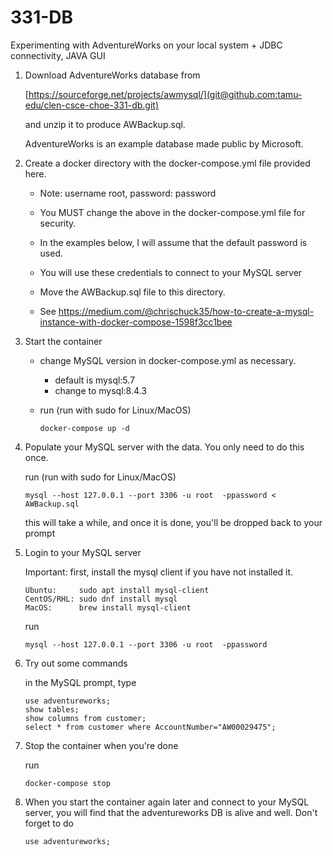 
# 331-DB 

Experimenting with AdventureWorks on your local system  + JDBC connectivity, JAVA GUI 

1. Download AdventureWorks database from

   [https://sourceforge.net/projects/awmysql/](git@github.com:tamu-edu/clen-csce-choe-331-db.git)

   and unzip it to produce AWBackup.sql. 

   AdventureWorks is an example database made public by Microsoft.

2. Create a docker directory with the docker-compose.yml file provided here.

   * Note: username root, password: password 
   * You MUST change the above in the docker-compose.yml file for security.
   * In the examples below, I will assume that the default password is used.
   * You will use these credentials to connect to your MySQL server
   * Move the AWBackup.sql file to this directory.

   *  See https://medium.com/@chrischuck35/how-to-create-a-mysql-instance-with-docker-compose-1598f3cc1bee 

3. Start the container

   * change MySQL version in docker-compose.yml as necessary.
     - default is mysql:5.7
     - change to mysql:8.4.3
   
   * run (run with sudo for Linux/MacOS)

     ```
     docker-compose up -d
     ```

4. Populate your MySQL server with the data. You only need to do this once.

   run (run with sudo for Linux/MacOS)

   ```
   mysql --host 127.0.0.1 --port 3306 -u root  -ppassword < AWBackup.sql 
   ```

   this will take a while, and once it is done, you'll be dropped back to your prompt

5. Login to your MySQL server

   Important: first, install the mysql client if you have not installed it.

   ```
   Ubuntu:     sudo apt install mysql-client
   CentOS/RHL: sudo dnf install mysql
   MacOS:      brew install mysql-client 
   ```

   run

   ```
   mysql --host 127.0.0.1 --port 3306 -u root  -ppassword
   ```
6. Try out some commands

   in the MySQL prompt, type

   ```
   use adventureworks; 
   show tables;
   show columns from customer;
   select * from customer where AccountNumber="AW00029475";
   ```

7. Stop the container when you're done

   run

   ```
   docker-compose stop 
   ```

8. When you start the container again later and connect to your MySQL server,
you will find that the adventureworks DB is alive and well. Don't forget to do

   ```
   use adventureworks;
   ```

